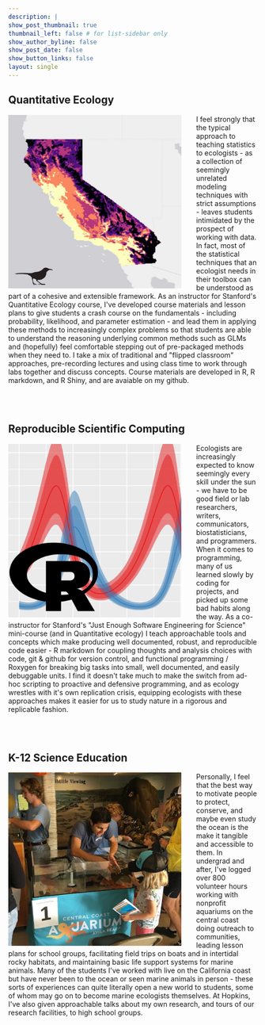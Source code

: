 ```yaml
---
description: |
show_post_thumbnail: true
thumbnail_left: false # for list-sidebar only
show_author_byline: false
show_post_date: false
show_button_links: false
layout: single
---
```



<html>
<head>
<style>
img {
  float: left;
}
</style>
</head>
<body>

<h2>Quantitative Ecology</h2>


<p><img src="thrasher.jpg" alt="A species range map" style="width:350px;height:350px;margin-right:30px;">
I feel strongly that the typical approach to teaching statistics to ecologists - as a collection of seemingly unrelated modeling techniques with strict assumptions - leaves students intimidated by the prospect of working with data. In fact, most of the statistical techniques that an ecologist needs in their toolbox can be understood as part of a cohesive and extensible framework. As an instructor for Stanford's Quantitative Ecology course, I've developed course materials and lesson plans to give students a crash course on the fundamentals - including probability, likelihood, and parameter estimation - and lead them in applying these methods to increasingly complex problems so that students are able to understand the reasoning underlying common methods such as GLMs and (hopefully) feel comfortable stepping out of pre-packaged methods when they need to. I take a mix of traditional and "flipped classroom" approaches, pre-recording lectures and using class time to work through labs together and discuss concepts. Course materials are developed in R, R markdown, and R Shiny, and are avaiable on my github.</p>

<br><br>


<h2>Reproducible Scientific Computing</h2>


<p><img src="R-lotkavolterra.png" alt="Pineapple" style="width:350px;height:350px;margin-right:30px;">
Ecologists are increasingly expected to know seemingly every skill under the sun - we have to be good field or lab researchers, writers, communicators, biostatisticians, and programmers. When it comes to programming, many of us learned slowly by coding for projects, and picked up some bad habits along the way. As a co-instructor for Stanford's "Just Enough Software Engineering for Science" mini-course (and in Quantitative ecology) I teach approachable tools and concepts which make producing well documented, robust, and reproducible code easier - R markdown for coupling thoughts and analysis choices with code, git & github for version control, and functional programming / Roxygen for breaking big tasks into small, well documented, and easily debuggable units. I find it doesn't take much to make the switch from ad-hoc scripting to proactive and defensive programming, and as ecology wrestles with it's own replication crisis, equipping ecologists with these approaches makes it easier for us to study nature in a rigorous and replicable fashion.
</p>



<br><br>

<h2>K-12 Science Education</h2>


<p><img src="aquarium_outreach.jpg" alt="community outreach" style="width:350px;height:350px;margin-right:30px;">
Personally, I feel that the best way to motivate people to protect, conserve, and maybe even study the ocean is the make it tangible and accessible to them. In undergrad and after, I've logged over 800 volunteer hours working with nonprofit aquariums on the central coast doing outreach to communities, leading lesson plans for school groups, facilitating field trips on boats and in intertidal rocky habitats, and maintaining basic life support systems for marine animals. Many of the students I've worked with live on the California coast but have never been to the ocean or seen marine animals in person - these sorts of experiences can quite literally open a new world to students, some of whom may go on to become marine ecologists themselves. At Hopkins, I've also given approachable talks about my own research, and tours of our research facilities, to high school groups.
</p>


</body>
</html>
